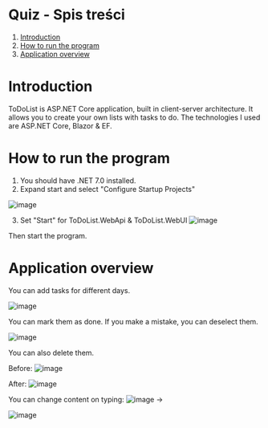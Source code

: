 # Quiz - Spis treści
1. [Introduction](#introduction)
2. [How to run the program](#how-to-run-the-program)
3. [Application overview](#application-overview)


# Introduction
ToDoList is ASP.NET Core application, built in client-server architecture. It allows you to create your own lists with tasks to do. The technologies I used are ASP.NET Core, Blazor & EF.

# How to run the program
1. You should have .NET 7.0 installed.
2. Expand start and select "Configure Startup Projects"

![image](https://github.com/JustynaPowala/ToDoList/assets/124584877/e05f1c32-18f1-4d84-99ce-d9df17221b34)

3. Set "Start" for ToDoList.WebApi & ToDoList.WebUI
![image](https://github.com/JustynaPowala/ToDoList/assets/124584877/8cd003e1-e309-4faa-aace-c03825d7a39b)

Then start the program.

# Application overview

You can add tasks for different days.

![image](https://github.com/JustynaPowala/ToDoList/assets/124584877/aa730fa9-5315-4cb4-9ea1-295e881418d2)

You can mark them as done. If you make a mistake, you can deselect them.

![image](https://github.com/JustynaPowala/ToDoList/assets/124584877/af3874ff-ab24-4235-ac19-f847964f071c)

You can also delete them.

Before:
![image](https://github.com/JustynaPowala/ToDoList/assets/124584877/51b6df32-be89-48a0-b61c-833bdf850f5e)

After:
![image](https://github.com/JustynaPowala/ToDoList/assets/124584877/9fbc88c5-23ed-4b4a-8726-459b2c74b23c)

You can change content on typing:
![image](https://github.com/JustynaPowala/ToDoList/assets/124584877/14d97124-5922-4296-8699-c99dfade2ac1)
->

![image](https://github.com/JustynaPowala/ToDoList/assets/124584877/c95c55cf-2ccf-4cd1-bf11-3b0ef43e2c2a)

